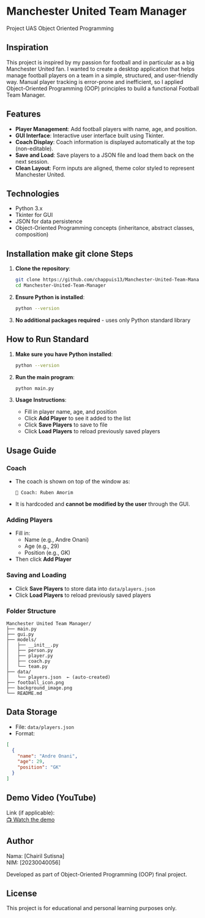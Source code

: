 # Manchester United Team Manager
Project UAS Object Oriented Programming

## Inspiration

This project is inspired by my passion for football and in particular as a big Manchester United fan. I wanted to create a desktop application that helps manage football players on a team in a simple, structured, and user-friendly way. Manual player tracking is error-prone and inefficient, so I applied Object-Oriented Programming (OOP) principles to build a functional Football Team Manager.

## Features

- **Player Management**: Add football players with name, age, and position.
- **GUI Interface**: Interactive user interface built using Tkinter.
- **Coach Display**: Coach information is displayed automatically at the top (non-editable).
- **Save and Load**: Save players to a JSON file and load them back on the next session.
- **Clean Layout**: Form inputs are aligned, theme color styled to represent Manchester United.

## Technologies

- Python 3.x
- Tkinter for GUI
- JSON for data persistence
- Object-Oriented Programming concepts (inheritance, abstract classes, composition)

## Installation make git clone Steps

1. **Clone the repository**:

    ```bash
    git clone https://github.com/chappuis13/Manchester-United-Team-Manager.git
    cd Manchester-United-Team-Manager
    ```

2. **Ensure Python is installed**:

    ```bash
    python --version
    ```

3. **No additional packages required** - uses only Python standard library


## How to Run Standard

1. **Make sure you have Python installed**:
   ```bash
   python --version
   ```

2. **Run the main program**:
   ```bash
   python main.py
   ```

3. **Usage Instructions**:
   - Fill in player name, age, and position
   - Click **Add Player** to see it added to the list
   - Click **Save Players** to save to file
   - Click **Load Players** to reload previously saved players

## Usage Guide

### Coach

- The coach is shown on top of the window as:
  ```
  👤 Coach: Ruben Amorim
  ```
- It is hardcoded and **cannot be modified by the user** through the GUI.

### Adding Players

- Fill in:
  - Name (e.g., Andre Onani)
  - Age (e.g., 29)
  - Position (e.g., GK)
- Then click **Add Player**

### Saving and Loading

- Click **Save Players** to store data into `data/players.json`
- Click **Load Players** to reload previously saved players

### Folder Structure

```
Manchester United Team Manager/
├── main.py
├── gui.py
├── models/
│   ├── __init__.py
│   ├── person.py
│   ├── player.py
│   ├── coach.py
│   └── team.py
├── data/
│   └── players.json  ← (auto-created)
├── football_icon.png
├── background_image.png
└── README.md
```

## Data Storage

- File: `data/players.json`
- Format:
```json
[
  {
    "name": "Andre Onani",
    "age": 29,
    "position": "GK"
  }
]
```

## Demo Video (YouTube)

Link (if applicable):  
[📺 Watch the demo](https://www.youtube.com/your-demo-video-link)

## Author

Nama: [Chairil Sutisna]  
NIM: [20230040056]

Developed as part of Object-Oriented Programming (OOP) final project.

## License

This project is for educational and personal learning purposes only.
